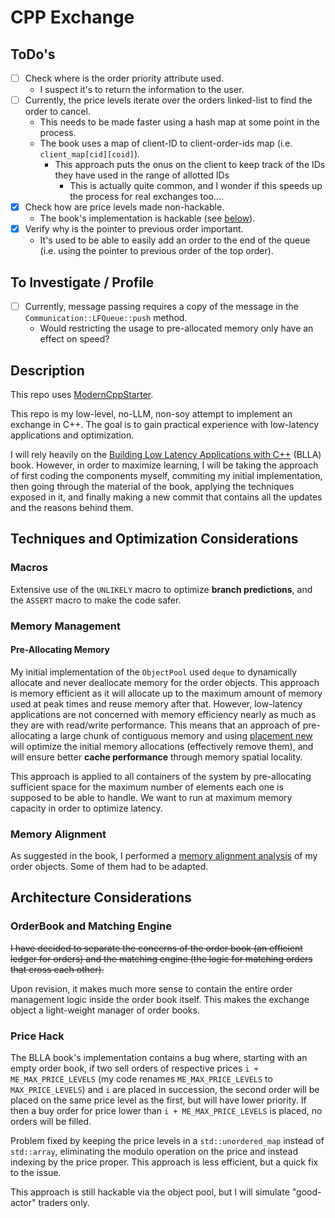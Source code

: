 # CPP Exchange

## ToDo's

- [ ] Check where is the order priority attribute used.
  - I suspect it's to return the information to the user.
- [ ] Currently, the price levels iterate over the orders linked-list to find the order to cancel.
  - This needs to be made faster using a hash map at some point in the process.
  - The book uses a map of client-ID to client-order-ids map (i.e. `client_map[cid][coid]`).
    - This approach puts the onus on the client to keep track of the IDs they have used in the range of allotted IDs
      - This is actually quite common, and I wonder if this speeds up the process for real exchanges too....
- [x] Check how are price levels made non-hackable.
  - The book's implementation is hackable (see [below](#price-hack)).
- [x] Verify why is the pointer to previous order important.
  - It's used to be able to easily add an order to the end of the queue
    (i.e. using the pointer to previous order of the top order).

## To Investigate / Profile

- [ ] Currently, message passing requires a copy of the message in the `Communication::LFQueue::push` method.
  - Would restricting the usage to pre-allocated memory only have an effect on speed?

## Description

This repo uses [ModernCppStarter](MODERN_CPP_STARTER_README.md).

This repo is my low-level, no-LLM, non-soy attempt to implement an exchange in C++. The goal is to gain practical
experience with low-latency applications and optimization. 

I will rely heavily on the [Building Low Latency Applications with C++](https://www.oreilly.com/library/view/building-low-latency/9781837639359/)
(BLLA) book. However, in order to maximize learning, I will be taking the approach of first coding the components
myself, commiting my initial implementation, then going through the material of the book, applying the techniques
exposed in it, and finally making a new commit that contains all the updates and the reasons behind them.

## Techniques and Optimization Considerations

### Macros

Extensive use of the `UNLIKELY` macro to optimize **branch predictions**, and the `ASSERT` macro to make the code safer.

### Memory Management

#### Pre-Allocating Memory

My initial implementation of the `ObjectPool` used `deque` to dynamically allocate and never deallocate memory for the
order objects. This approach is memory efficient as it will allocate up to the maximum amount of memory used at peak
times and reuse memory after that. However, low-latency applications are not concerned with memory efficiency nearly as
much as they are with read/write performance. This means that an approach of pre-allocating a large chunk of contiguous
memory and using [placement new](https://en.cppreference.com/w/cpp/language/new) will optimize the initial memory
allocations (effectively remove them), and will ensure better **cache performance** through memory spatial locality.

This approach is applied to all containers of the system by pre-allocating sufficient space for the maximum number
of elements each one is supposed to be able to handle. We want to run at maximum memory capacity in order to optimize
latency.

### Memory Alignment

As suggested in the book, I performed a [memory alignment analysis](/standalone/investigation/alignment.cpp)
of my order objects. Some of them had to be adapted.

## Architecture Considerations

### OrderBook and Matching Engine

~~I have decided to separate the concerns of the order book (an efficient ledger for orders) and the matching engine
(the logic for matching orders that cross each other).~~

Upon revision, it makes much more sense to contain the entire order management logic inside the order book itself.
This makes the exchange object a light-weight manager of order books.

### Price Hack

The BLLA book's implementation contains a bug where, starting with an empty order book, if two sell orders of respective
prices `i + ME_MAX_PRICE_LEVELS` (my code renames `ME_MAX_PRICE_LEVELS` to `MAX_PRICE_LEVELS`) and `i` are placed in
succession, the second order will be placed on the same price level as the first, but will have lower priority. If then
a buy order for price lower than `i + ME_MAX_PRICE_LEVELS` is placed, no orders will be filled.

Problem fixed by keeping the price levels in a `std::unordered_map` instead of `std::array`, eliminating the modulo
operation on the price and instead indexing by the price proper. This approach is less efficient, but a quick
fix to the issue.

This approach is still hackable via the object pool, but I will simulate "good-actor" traders only.
